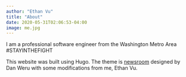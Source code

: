 ```yaml
---
author: "Ethan Vu"
title: "About"
date: 2020-05-31T02:06:53-04:00
image: me.jpg
---
```


I am a professional software engineer from the Washington Metro Area #STAYINTHEFIGHT


This website was built using Hugo.  The theme is [newsroom](https://themes.gohugo.io/newsroom/) designed by Dan Weru with some modifications from me, Ethan Vu.
